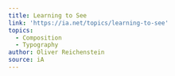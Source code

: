 ```yaml
---
title: Learning to See
link: 'https://ia.net/topics/learning-to-see'
topics:
  - Composition
  - Typography
author: Oliver Reichenstein
source: iA
---
```

